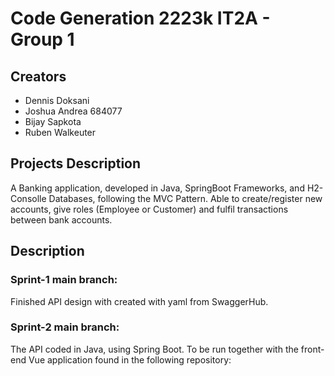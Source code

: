 # Code Generation 2223k IT2A - Group 1 

## Creators
- Dennis Doksani
- Joshua Andrea 684077
- Bijay Sapkota 
- Ruben Walkeuter

## Projects Description
A Banking application, developed in Java, SpringBoot Frameworks, and H2-Consolle Databases, following the MVC Pattern.
Able to create/register new accounts, give roles (Employee or Customer) and fulfil transactions between bank accounts.

## Description
### Sprint-1 main branch: 
Finished API design with created with yaml from SwaggerHub.

### Sprint-2 main branch: 
The API coded in Java, using Spring Boot.
To be run together with the front-end Vue application found in the following repository:
